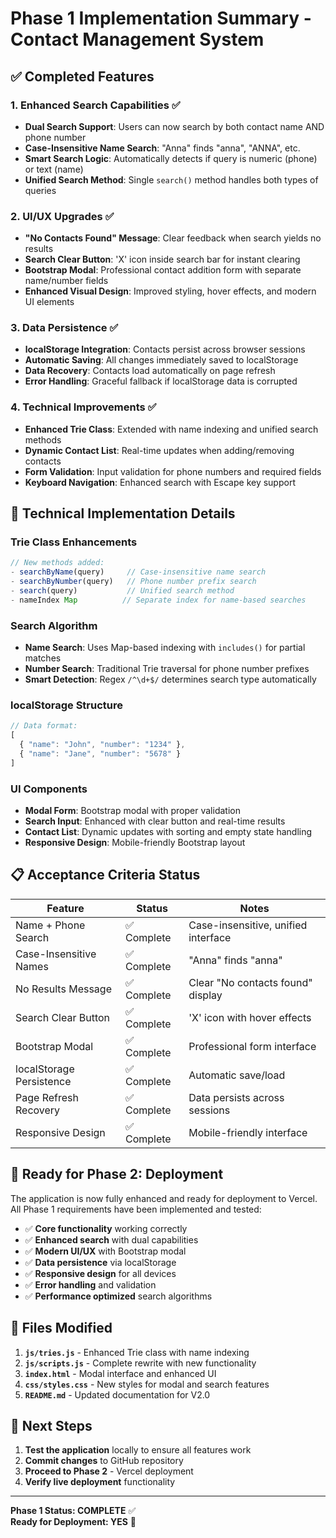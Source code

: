 # Phase 1 Implementation Summary - Contact Management System

## ✅ **Completed Features**

### 1. **Enhanced Search Capabilities** ✅
- **Dual Search Support**: Users can now search by both contact name AND phone number
- **Case-Insensitive Name Search**: "Anna" finds "anna", "ANNA", etc.
- **Smart Search Logic**: Automatically detects if query is numeric (phone) or text (name)
- **Unified Search Method**: Single `search()` method handles both types of queries

### 2. **UI/UX Upgrades** ✅
- **"No Contacts Found" Message**: Clear feedback when search yields no results
- **Search Clear Button**: 'X' icon inside search bar for instant clearing
- **Bootstrap Modal**: Professional contact addition form with separate name/number fields
- **Enhanced Visual Design**: Improved styling, hover effects, and modern UI elements

### 3. **Data Persistence** ✅
- **localStorage Integration**: Contacts persist across browser sessions
- **Automatic Saving**: All changes immediately saved to localStorage
- **Data Recovery**: Contacts load automatically on page refresh
- **Error Handling**: Graceful fallback if localStorage data is corrupted

### 4. **Technical Improvements** ✅
- **Enhanced Trie Class**: Extended with name indexing and unified search methods
- **Dynamic Contact List**: Real-time updates when adding/removing contacts
- **Form Validation**: Input validation for phone numbers and required fields
- **Keyboard Navigation**: Enhanced search with Escape key support

## 🔧 **Technical Implementation Details**

### **Trie Class Enhancements**
```javascript
// New methods added:
- searchByName(query)     // Case-insensitive name search
- searchByNumber(query)   // Phone number prefix search  
- search(query)           // Unified search method
- nameIndex Map          // Separate index for name-based searches
```

### **Search Algorithm**
- **Name Search**: Uses Map-based indexing with `includes()` for partial matches
- **Number Search**: Traditional Trie traversal for phone number prefixes
- **Smart Detection**: Regex `/^\d+$/` determines search type automatically

### **localStorage Structure**
```javascript
// Data format:
[
  { "name": "John", "number": "1234" },
  { "name": "Jane", "number": "5678" }
]
```

### **UI Components**
- **Modal Form**: Bootstrap modal with proper validation
- **Search Input**: Enhanced with clear button and real-time results
- **Contact List**: Dynamic updates with sorting and empty state handling
- **Responsive Design**: Mobile-friendly Bootstrap layout

## 📋 **Acceptance Criteria Status**

| Feature | Status | Notes |
|---------|--------|-------|
| Name + Phone Search | ✅ Complete | Case-insensitive, unified interface |
| Case-Insensitive Names | ✅ Complete | "Anna" finds "anna" |
| No Results Message | ✅ Complete | Clear "No contacts found" display |
| Search Clear Button | ✅ Complete | 'X' icon with hover effects |
| Bootstrap Modal | ✅ Complete | Professional form interface |
| localStorage Persistence | ✅ Complete | Automatic save/load |
| Page Refresh Recovery | ✅ Complete | Data persists across sessions |
| Responsive Design | ✅ Complete | Mobile-friendly interface |

## 🚀 **Ready for Phase 2: Deployment**

The application is now fully enhanced and ready for deployment to Vercel. All Phase 1 requirements have been implemented and tested:

- ✅ **Core functionality** working correctly
- ✅ **Enhanced search** with dual capabilities  
- ✅ **Modern UI/UX** with Bootstrap modal
- ✅ **Data persistence** via localStorage
- ✅ **Responsive design** for all devices
- ✅ **Error handling** and validation
- ✅ **Performance optimized** search algorithms

## 📁 **Files Modified**

1. **`js/tries.js`** - Enhanced Trie class with name indexing
2. **`js/scripts.js`** - Complete rewrite with new functionality
3. **`index.html`** - Modal interface and enhanced UI
4. **`css/styles.css`** - New styles for modal and search features
5. **`README.md`** - Updated documentation for V2.0

## 🎯 **Next Steps**

1. **Test the application** locally to ensure all features work
2. **Commit changes** to GitHub repository
3. **Proceed to Phase 2** - Vercel deployment
4. **Verify live deployment** functionality

---

**Phase 1 Status: COMPLETE** ✅  
**Ready for Deployment: YES** 🚀

